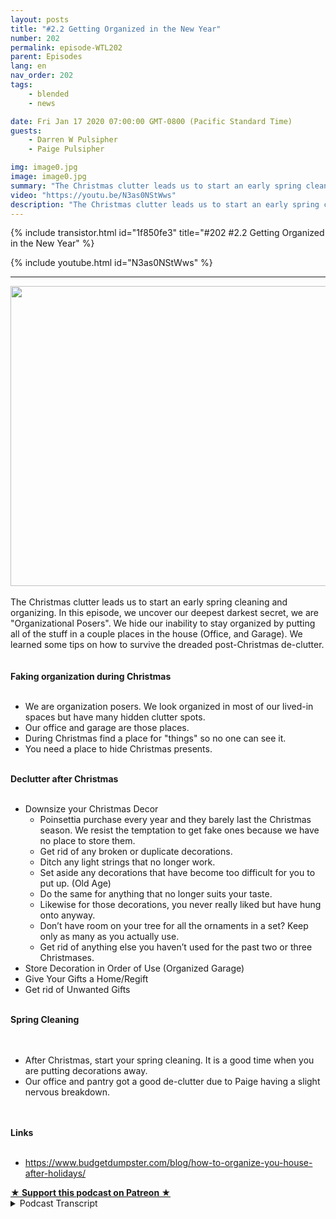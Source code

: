 ```yaml
---
layout: posts
title: "#2.2 Getting Organized in the New Year"
number: 202
permalink: episode-WTL202
parent: Episodes
lang: en
nav_order: 202
tags:
    - blended
    - news

date: Fri Jan 17 2020 07:00:00 GMT-0800 (Pacific Standard Time)
guests:
    - Darren W Pulsipher
    - Paige Pulsipher

img: image0.jpg
image: image0.jpg
summary: "The Christmas clutter leads us to start an early spring cleaning and organizing. In this episode, we uncover our deepest darkest secret, we are Organizational Posers. We hide our inability to stay organized by putting all of the stuff in a couple places in the house (Office, and Garage). We learned some tips on how to survive the dreaded post-Christmas de-clutter."
video: "https://youtu.be/N3as0NStWws"
description: "The Christmas clutter leads us to start an early spring cleaning and organizing. In this episode, we uncover our deepest darkest secret, we are Organizational Posers. We hide our inability to stay organized by putting all of the stuff in a couple places in the house (Office, and Garage). We learned some tips on how to survive the dreaded post-Christmas de-clutter."
---
```


<div>
{% include transistor.html id="1f850fe3" title="#202 #2.2 Getting Organized in the New Year" %}

{% include youtube.html id="N3as0NStWws" %}
</div>

---

<html><head></head><body><div><img src="./image0.jpg" width="640" height="480">
</div><div><br></div><div>The Christmas clutter leads us to start an 
early 
spring cleaning and organizing. In this episode, we uncover our deepest darkest secret, we are "Organizational Posers". We hide our inability to stay organized by putting all of the stuff in a couple places in the house (Office, and Garage). We learned some tips on how to survive the dreaded post-Christmas de-clutter.</div><div><br></div><div><strong><br>Faking organization during Christmas<br></strong><br></div><ul><li>We are organization posers. We look organized in most of our lived-in spaces but have many hidden clutter spots.</li><li>Our office and garage are those places.</li><li>During Christmas find a place for "things" so no one can see it.&nbsp;</li><li>You need a place to hide Christmas presents.&nbsp;</li></ul><div><strong><br>Declutter after Christmas<br></strong><br></div><ul><li>Downsize your Christmas Decor<ul><li>Poinsettia purchase every year and they barely last the Christmas season. We resist the temptation to get fake ones because we have no place to store them.</li><li>Get rid of any broken or duplicate decorations.</li><li>Ditch any light strings that no longer work.</li><li>Set aside any decorations that have become too difficult for you to put up. (Old Age)</li><li>Do the same for anything that no longer suits your taste.</li><li>Likewise for those decorations, you never really liked but have hung onto anyway.</li><li>Don’t have room on your tree for all the ornaments in a set? Keep only as many as you actually use.</li><li>Get rid of anything else you haven’t used for the past two or three Christmases.&nbsp;</li></ul></li><li>Store Decoration in Order of Use (Organized Garage)</li><li>Give Your Gifts a Home/Regift</li><li>Get rid of Unwanted Gifts</li></ul><div><strong><br>Spring Cleaning&nbsp;<br></strong><br></div><div><br></div><ul><li>After Christmas, start your spring cleaning. It is a good time when you are putting decorations away.</li><li>Our office and pantry got a good de-clutter due to Paige having a slight nervous breakdown.</li></ul><div><br></div><div><strong><br>Links<br></strong><br></div><ul><li><a href="https://www.budgetdumpster.com/blog/how-to-organize-you-house-after-holidays/">https://www.budgetdumpster.com/blog/how-to-organize-you-house-after-holidays/</a></li></ul>
<strong>
  <a href="https://www.patreon.com/wheresthelemonade" target="_donate" rel="payment" title="★ Support this podcast on Patreon ★">★ Support this podcast on Patreon ★</a>
</strong></body></html>


<details>
<summary> Podcast Transcript </summary>

<p></p>

</details>
